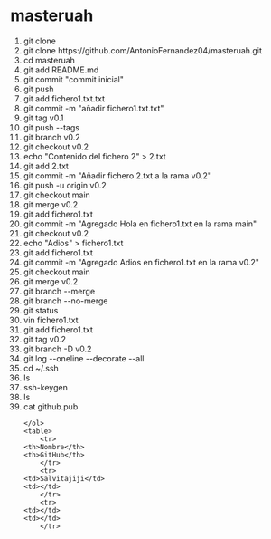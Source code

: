 # masteruah

<ol>
    <li>
        git clone
    </li>
    <li>
        git clone https://github.com/AntonioFernandez04/masteruah.git
    </li>
    <li>cd masteruah</li>
    <li>git add README.md</li>
    <li>
        git commit "commit inicial"
    </li>
    <li>
        git push
    </li>
    <li>
        git add fichero1.txt.txt
    </li>
    <li>
        git commit -m "añadir fichero1.txt.txt"
    </li>
    <li>
        git tag v0.1
    </li>
    <li>
        git push --tags
    </li>
    <li>
        git branch v0.2
    </li>
    <li>
        git checkout v0.2
    </li>
    <li>
        echo "Contenido del fichero 2" > 2.txt
    </li>
    <li>
        git add 2.txt
    </li>
    <li>
        git commit -m "Añadir fichero 2.txt a la rama v0.2"
    </li>
    <li>
        git push -u origin v0.2
    </li>
    <li>
        git checkout main
    </li>
    <li>
        git merge v0.2
    </li>
    <li>
        git add fichero1.txt
    </li>
    <li>
        git commit -m "Agregado Hola en fichero1.txt en la rama main"
    </li>
    <li>
        git checkout v0.2
    </li>
    <li>
        echo "Adios" > fichero1.txt
    </li>
    <li>
        git add fichero1.txt
    </li>
    <li>
        git commit -m "Agregado Adios en fichero1.txt en la rama v0.2"
    </li>
    <li>
        git checkout main
    </li>
    <li>
        git merge v0.2
    </li>
    <li>
        git branch --merge
    </li>
    <li>
        git branch --no-merge
    </li>
    <li>
        git status
    </li>
    <li>
        vin fichero1.txt
    </li>
    <li>
        git add fichero1.txt
    </li>
    <li>
        git tag v0.2
    </li>
    <li>
        git branch -D v0.2
    </li>
    <li>
        git log --oneline --decorate --all
    </li>
    <li>
        cd ~/.ssh
    </li>
    <li>
        ls
    </li>
    <li>
        ssh-keygen
    </li>
    <li>
        ls
    </li>
    <li>
        cat github.pub
    </li>
    
    </ol>
    <table>
        <tr>
    <th>Nombre</th>
    <th>GitHub</th>
        </tr>
        <tr>
    <td>Salvitajiji</td>
    <td></td>
        </tr>
        <tr>
    <td></td>
    <td></td>
        </tr>
</table>
